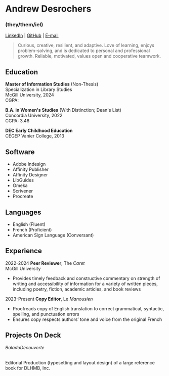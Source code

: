 # Andrew Desrochers

### (they/them/iel)
<p><a href="https://www.linkedin.com/in/andrew-desrochers/">LinkedIn</a> | <a href="https://github.com/andrew-desrochers">GitHub</a> | <a href="mailto:andrewdesrochers@protonmail.com">E-mail</a></p>

>Curious, creative, resilient, and adaptive. Love of learning, enjoys problem-solving, and is dedicated to personal and professional growth. Reliable, motivated, values open and cooperative teamwork.

## Education

<p><strong>Master of Information Studies</strong> (Non-Thesis)<br>
Specialization in Library Studies<br>
McGill University, 2024<br>
CGPA: </p>

<p><strong>B.A. in Women's Studies</strong> (With Distinction; Dean's List)<br>
Concordia University, 2022<br>
CGPA: 3.46</p>

<p><strong>DEC Early Childhood Education</strong><br>
CÉGEP Vanier College, 2013</p>

## Software

<ul>
    <li>Adobe Indesign
    <li>Affinity Publisher
    <li>Affinity Designer
    <li>LibGuides
    <li>Omeka
    <li>Scrivener
    <li>Procreate
</ul>

## Languages

<ul>
    <li>English (Fluent)
    <li>French (Proficient)
    <li>American Sign Language (Conversant)
</ul>

## Experience

<p>2022-2024 <strong>Peer Reviewer</strong>, The <em>Caret</em><br>
McGill University
<ul>
    <li>Provides timely feedback and constructive commentary on strength of writing and accessibility of information for a variety of written pieces, including poetry, fiction, academic articles, and book reviews
</ul></p>

<p>2023-Present <strong>Copy Editor</strong>, Le <em>Manousien</em><br>
<ul>
    <li>Proofreads copy of English translation to correct grammatical, syntactic, spelling, and punctuation errors
    <li>Ensures copy respects authors’ tone and voice from the original French
</ul></p>

## Projects On Deck

<p><em>BaladoDécouverte</em><br><br>

Editorial Production (typesetting and layout design) of a large reference book for DLHMB, Inc.</p>